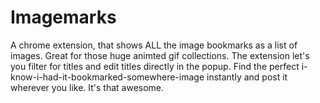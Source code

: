Imagemarks
==========

A chrome extension, that shows ALL the image bookmarks as a list of images. Great for those huge animted gif collections. The extension let's you filter for titles and edit titles directly in the popup. Find the perfect i-know-i-had-it-bookmarked-somewhere-image instantly and post it wherever you like. It's that awesome.
